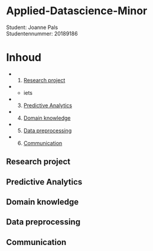 # Applied-Datascience-Minor
Student: Joanne Pals  
Studentennummer: 20189186

# Inhoud

- 1. [Research project](#Research-project)
- - iets
- 3. [Predictive Analytics](#Predictive-Analytics)
- 4. [Domain knowledge](#Domain-knowledge)
- 5. [Data preprocessing](#Data-preprocessing)
- 6. [Communication](#Communication)


## Research project
## Predictive Analytics
## Domain knowledge
## Data preprocessing
## Communication
